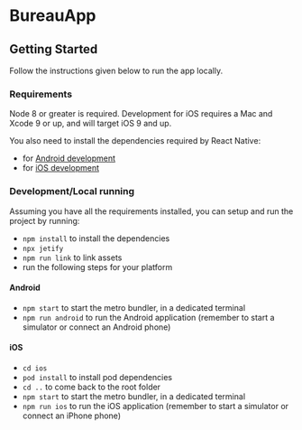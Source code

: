 # BureauApp

## Getting Started
 Follow the instructions given below to run the app locally.

### Requirements

Node 8 or greater is required. Development for iOS requires a Mac and Xcode 9 or up, and will target iOS 9 and up.

You also need to install the dependencies required by React Native:

- for [Android development](https://facebook.github.io/react-native/docs/getting-started.html#installing-dependencies-3)
- for [iOS development](https://facebook.github.io/react-native/docs/getting-started.html#installing-dependencies)

### Development/Local running

Assuming you have all the requirements installed, you can setup and run the project by running:

- `npm install` to install the dependencies
- `npx jetify`
- `npm run link` to link assets
- run the following steps for your platform

#### Android

- `npm start` to start the metro bundler, in a dedicated terminal
- `npm run android` to run the Android application (remember to start a simulator or connect an Android phone)

#### iOS

- `cd ios`
- `pod install` to install pod dependencies
- `cd ..` to come back to the root folder
- `npm start` to start the metro bundler, in a dedicated terminal
- `npm run ios` to run the iOS application (remember to start a simulator or connect an iPhone phone)